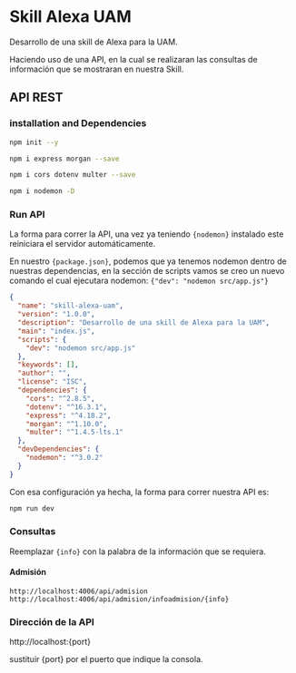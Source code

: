 # Skill Alexa UAM

Desarrollo de una skill de Alexa para la UAM.
 
Haciendo uso de una API, en la cual se realizaran las consultas de información que se mostraran en nuestra Skill.

## API REST
### installation and Dependencies

```bash
npm init --y
```
```bash
npm i express morgan --save
```

```bash
npm i cors dotenv multer --save
```

```bash
npm i nodemon -D
```

### Run API
La forma para correr la API, una vez ya teniendo `{nodemon}` instalado este reiniciara el servidor automáticamente.

En nuestro `{package.json}`, podemos que ya tenemos nodemon dentro de nuestras dependencias, en la sección de scripts vamos se creo un nuevo comando el cual ejecutara nodemon: `{"dev": "nodemon src/app.js"}`
```json
{
  "name": "skill-alexa-uam",
  "version": "1.0.0",
  "description": "Desarrollo de una skill de Alexa para la UAM",
  "main": "index.js",
  "scripts": {
    "dev": "nodemon src/app.js"
  },
  "keywords": [],
  "author": "",
  "license": "ISC",
  "dependencies": {
    "cors": "^2.8.5",
    "dotenv": "^16.3.1",
    "express": "^4.18.2",
    "morgan": "^1.10.0",
    "multer": "^1.4.5-lts.1"
  },
  "devDependencies": {
    "nodemon": "^3.0.2"
  }
}

```

Con esa configuración ya hecha, la forma para correr nuestra API es:
```bash
npm run dev
```

### Consultas
Reemplazar `{info}` con la palabra de la información que se requiera.

#### Admisión
`http://localhost:4006/api/admision`<br>
`http://localhost:4006/api/admision/infoadmision/{info}`

### Dirección de la API
http://localhost:{port}

sustituir {port} por el puerto que indique la consola.